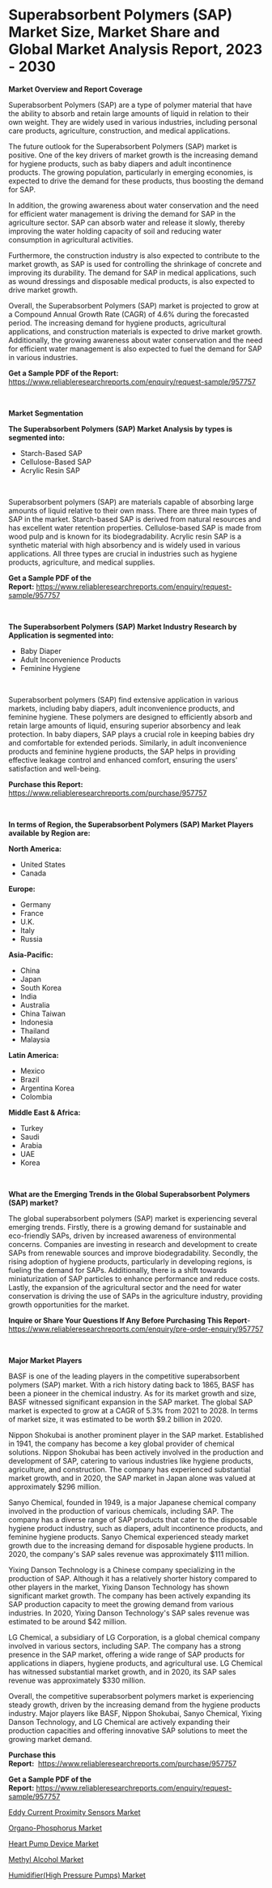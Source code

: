 <p><h1>Superabsorbent Polymers (SAP) Market Size, Market Share and Global Market Analysis Report, 2023 - 2030</h1></p><p><strong>Market Overview and Report Coverage</strong></p>
<p><p>Superabsorbent Polymers (SAP) are a type of polymer material that have the ability to absorb and retain large amounts of liquid in relation to their own weight. They are widely used in various industries, including personal care products, agriculture, construction, and medical applications.</p><p>The future outlook for the Superabsorbent Polymers (SAP) market is positive. One of the key drivers of market growth is the increasing demand for hygiene products, such as baby diapers and adult incontinence products. The growing population, particularly in emerging economies, is expected to drive the demand for these products, thus boosting the demand for SAP.</p><p>In addition, the growing awareness about water conservation and the need for efficient water management is driving the demand for SAP in the agriculture sector. SAP can absorb water and release it slowly, thereby improving the water holding capacity of soil and reducing water consumption in agricultural activities.</p><p>Furthermore, the construction industry is also expected to contribute to the market growth, as SAP is used for controlling the shrinkage of concrete and improving its durability. The demand for SAP in medical applications, such as wound dressings and disposable medical products, is also expected to drive market growth.</p><p>Overall, the Superabsorbent Polymers (SAP) market is projected to grow at a Compound Annual Growth Rate (CAGR) of 4.6% during the forecasted period. The increasing demand for hygiene products, agricultural applications, and construction materials is expected to drive market growth. Additionally, the growing awareness about water conservation and the need for efficient water management is also expected to fuel the demand for SAP in various industries.</p></p>
<p><strong>Get a Sample PDF of the Report:</strong> <a href="https://www.reliableresearchreports.com/enquiry/request-sample/957757">https://www.reliableresearchreports.com/enquiry/request-sample/957757</a></p>
<p>&nbsp;</p>
<p><strong>Market Segmentation</strong></p>
<p><strong>The Superabsorbent Polymers (SAP) Market Analysis by types is segmented into:</strong></p>
<p><ul><li>Starch-Based SAP</li><li>Cellulose-Based SAP</li><li>Acrylic Resin SAP</li></ul></p>
<p>&nbsp;</p>
<p><p>Superabsorbent polymers (SAP) are materials capable of absorbing large amounts of liquid relative to their own mass. There are three main types of SAP in the market. Starch-based SAP is derived from natural resources and has excellent water retention properties. Cellulose-based SAP is made from wood pulp and is known for its biodegradability. Acrylic resin SAP is a synthetic material with high absorbency and is widely used in various applications. All three types are crucial in industries such as hygiene products, agriculture, and medical supplies.</p></p>
<p><strong>Get a Sample PDF of the Report:</strong>&nbsp;<a href="https://www.reliableresearchreports.com/enquiry/request-sample/957757">https://www.reliableresearchreports.com/enquiry/request-sample/957757</a></p>
<p>&nbsp;</p>
<p><strong>The Superabsorbent Polymers (SAP) Market Industry Research by Application is segmented into:</strong></p>
<p><ul><li>Baby Diaper</li><li>Adult Inconvenience Products</li><li>Feminine Hygiene</li></ul></p>
<p>&nbsp;</p>
<p><p>Superabsorbent polymers (SAP) find extensive application in various markets, including baby diapers, adult inconvenience products, and feminine hygiene. These polymers are designed to efficiently absorb and retain large amounts of liquid, ensuring superior absorbency and leak protection. In baby diapers, SAP plays a crucial role in keeping babies dry and comfortable for extended periods. Similarly, in adult inconvenience products and feminine hygiene products, the SAP helps in providing effective leakage control and enhanced comfort, ensuring the users' satisfaction and well-being.</p></p>
<p><strong>Purchase this Report:</strong>&nbsp; <a href="https://www.reliableresearchreports.com/purchase/957757">https://www.reliableresearchreports.com/purchase/957757</a></p>
<p>&nbsp;</p>
<p><strong>In terms of Region, the Superabsorbent Polymers (SAP) Market Players available by Region are:</strong></p>
<p>
    <p> <strong> North America: </strong>
        <ul>
            <li>United States</li>
            <li>Canada</li>
        </ul>
        </p> 
    <p> <strong> Europe: </strong>
        <ul>
            <li>Germany</li>
            <li>France</li>
            <li>U.K.</li>
            <li>Italy</li>
            <li>Russia</li>
        </ul>
        </p> 
    <p> <strong> Asia-Pacific: </strong>
        <ul>
            <li>China</li>
            <li>Japan</li>
            <li>South Korea</li>
            <li>India</li>
            <li>Australia</li>
            <li>China Taiwan</li>
            <li>Indonesia</li>
            <li>Thailand</li>
            <li>Malaysia</li>
        </ul>
        </p> 
    <p> <strong> Latin America: </strong>
        <ul>
            <li>Mexico</li>
            <li>Brazil</li>
            <li>Argentina Korea</li>
            <li>Colombia</li>
        </ul>
        </p> 
    <p> <strong> Middle East & Africa: </strong>
        <ul>
            <li>Turkey</li>
            <li>Saudi</li>
            <li>Arabia</li>
            <li>UAE</li>
            <li>Korea</li>
        </ul>
    </p>
    </p>
<p>&nbsp;</p>
<p><strong>What are the Emerging Trends in the Global Superabsorbent Polymers (SAP) market?</strong></p>
<p><p>The global superabsorbent polymers (SAP) market is experiencing several emerging trends. Firstly, there is a growing demand for sustainable and eco-friendly SAPs, driven by increased awareness of environmental concerns. Companies are investing in research and development to create SAPs from renewable sources and improve biodegradability. Secondly, the rising adoption of hygiene products, particularly in developing regions, is fueling the demand for SAPs. Additionally, there is a shift towards miniaturization of SAP particles to enhance performance and reduce costs. Lastly, the expansion of the agricultural sector and the need for water conservation is driving the use of SAPs in the agriculture industry, providing growth opportunities for the market.</p></p>
<p><strong>Inquire or Share Your Questions If Any Before Purchasing This Report</strong>- <a href="https://www.reliableresearchreports.com/enquiry/pre-order-enquiry/957757">https://www.reliableresearchreports.com/enquiry/pre-order-enquiry/957757</a></p>
<p>&nbsp;</p>
<p><strong>Major Market Players</strong></p>
<p><p>BASF is one of the leading players in the competitive superabsorbent polymers (SAP) market. With a rich history dating back to 1865, BASF has been a pioneer in the chemical industry. As for its market growth and size, BASF witnessed significant expansion in the SAP market. The global SAP market is expected to grow at a CAGR of 5.3% from 2021 to 2028. In terms of market size, it was estimated to be worth $9.2 billion in 2020.</p><p>Nippon Shokubai is another prominent player in the SAP market. Established in 1941, the company has become a key global provider of chemical solutions. Nippon Shokubai has been actively involved in the production and development of SAP, catering to various industries like hygiene products, agriculture, and construction. The company has experienced substantial market growth, and in 2020, the SAP market in Japan alone was valued at approximately $296 million.</p><p>Sanyo Chemical, founded in 1949, is a major Japanese chemical company involved in the production of various chemicals, including SAP. The company has a diverse range of SAP products that cater to the disposable hygiene product industry, such as diapers, adult incontinence products, and feminine hygiene products. Sanyo Chemical experienced steady market growth due to the increasing demand for disposable hygiene products. In 2020, the company's SAP sales revenue was approximately $111 million.</p><p>Yixing Danson Technology is a Chinese company specializing in the production of SAP. Although it has a relatively shorter history compared to other players in the market, Yixing Danson Technology has shown significant market growth. The company has been actively expanding its SAP production capacity to meet the growing demand from various industries. In 2020, Yixing Danson Technology's SAP sales revenue was estimated to be around $42 million.</p><p>LG Chemical, a subsidiary of LG Corporation, is a global chemical company involved in various sectors, including SAP. The company has a strong presence in the SAP market, offering a wide range of SAP products for applications in diapers, hygiene products, and agricultural use. LG Chemical has witnessed substantial market growth, and in 2020, its SAP sales revenue was approximately $330 million.</p><p>Overall, the competitive superabsorbent polymers market is experiencing steady growth, driven by the increasing demand from the hygiene products industry. Major players like BASF, Nippon Shokubai, Sanyo Chemical, Yixing Danson Technology, and LG Chemical are actively expanding their production capacities and offering innovative SAP solutions to meet the growing market demand.</p></p>
<p><strong>Purchase this Report:</strong>&nbsp;&nbsp;<a href="https://www.reliableresearchreports.com/purchase/957757">https://www.reliableresearchreports.com/purchase/957757</a></p>
<p></p>
<p><strong>Get a Sample PDF of the Report:</strong>&nbsp;<a href="https://www.reliableresearchreports.com/enquiry/request-sample/957757">https://www.reliableresearchreports.com/enquiry/request-sample/957757</a></p>
<p><p><a href="https://www.reportprime.com/eddy-current-proximity-sensors-r1892">Eddy Current Proximity Sensors Market</a></p><p><a href="https://medium.com/@ebbakautzer/organo-phosphorus-market-size-growth-forecast-2023-2030-c2a4a78f705b">Organo-Phosphorus Market</a></p><p><a href="https://github.com/RichRobinson5/Market-Research-Report-List-1/blob/main/heart-pump-device-market.md">Heart Pump Device Market</a></p><p><a href="https://www.linkedin.com/pulse/methyl-alcohol-market-research-report-unlocks-analysis-financial-iyvae/">Methyl Alcohol Market</a></p><p><a href="https://github.com/JameTravis/Market-Research-Report-List-1/blob/main/humidifierhigh-pressure-pumps-market.md">Humidifier(High Pressure Pumps) Market</a></p></p>